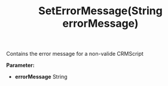 ﻿---
uid: crmscript_ref_NSCRMScriptResult_SetErrorMessage
title: SetErrorMessage(String errorMessage)
intellisense: NSCRMScriptResult.SetErrorMessage
keywords: NSCRMScriptResult, GetErrorMessage
so.topic: reference
---

Contains the error message for a non-valide CRMScript

**Parameter:** 
 - **errorMessage** String

